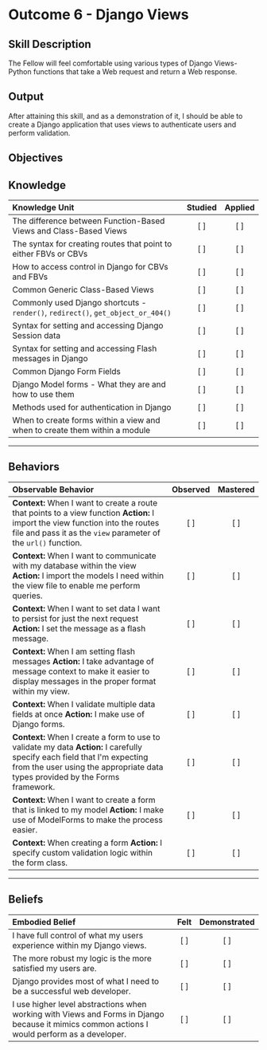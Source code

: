 # Outcome 6 - Django Views

**Skill Description**
----------
The Fellow will feel comfortable using various types of Django Views- Python functions that take a Web request and return a Web response. 


**Output**
----------
After attaining this skill, and as a demonstration of it, I should be able to create a Django application that uses views to authenticate users and perform validation.

**Objectives**
----------
## **Knowledge**


| Knowledge Unit   |      Studied      | Applied |
|:-------------|:------------------:|:--------:|
| The difference between Function-Based Views and Class-Based Views | [ ] | [ ] |
| The syntax for creating routes that point to either FBVs or CBVs | [ ] | [ ] |
| How to access control in Django for CBVs and FBVs | [ ] | [ ] |
| Common Generic Class-Based Views | [ ] | [ ] |
| Commonly used Django shortcuts - `render()`, `redirect()`, `get_object_or_404()` | [ ] | [ ] |
| Syntax for setting and accessing Django Session data | [ ] | [ ] |
| Syntax for setting and accessing Flash messages in Django | [ ] | [ ] |
| Common Django Form Fields | [ ] | [ ] |
| Django Model forms - What they are and how to use them | [ ] | [ ] |
| Methods used for authentication in Django | [ ] | [ ] |
| When to create forms within a view and when to create them within a module | [ ] | [ ] |
----------


## **Behaviors**

| Observable Behavior   |      Observed      | Mastered |
|:-------------|:------------------:|:--------:|
| **Context:** When I want to create a route that points to a view function **Action:** I import the view function into the routes file and pass it as the `view` parameter of the `url()` function. | [ ] | [ ] |
| **Context:** When I want to communicate with my database within the view **Action:** I import the models I need within the view file to enable me perform queries. | [ ] | [ ] |
| **Context:** When I want to set data I want to persist for just the next request **Action:** I set the message as a flash message. | [ ] | [ ] |
| **Context:** When I am setting flash messages **Action:** I take advantage of message context to make it easier to display messages in the proper format within my view. | [ ] | [ ] |
| **Context:** When I validate multiple data fields at once **Action:** I make use of Django forms. | [ ] | [ ] |
| **Context:** When I create a form to use to validate my data **Action:** I carefully specify each field that I'm expecting from the user using the appropriate data types provided by the Forms framework. | [ ] | [ ] |
| **Context:** When I want to create a form that is linked to my model **Action:** I make use of ModelForms to make the process easier. | [ ] | [ ] |
| **Context:** When creating a form **Action:** I specify custom validation logic within the form class. | [ ] | [ ] |


----------


## **Beliefs**


| Embodied Belief   |      Felt      | Demonstrated |
|:-------------|:------------------:|:--------:|
| I have full control of what my users experience within my Django views. | [ ] | [ ]  |
| The more robust my logic is the more satisfied my users are. | [ ] | [ ]  |
| Django provides most of what I need to be a successful web developer. | [ ] | [ ]  |
| I use higher level abstractions when working with Views and Forms in Django because it mimics common actions I would perform as a developer. | [ ] | [ ]  |
